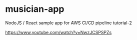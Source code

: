 # musician-app
NodeJS / React sample app for AWS CI/CD pipeline tutorial-2

https://www.youtube.com/watch?v=NwzJCSPSPZs
